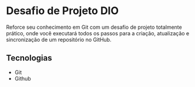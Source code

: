 # Desafio de Projeto DIO

Reforce seu conhecimento em Git com um desafio de projeto totalmente prático, onde você executará todos os passos para a criação, atualização e sincronização de um repositório no GitHub.

## Tecnologias

- Git
- Github